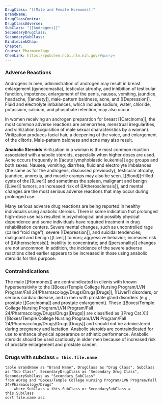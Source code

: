 ```yaml
---
DrugClass: "[[Male and Female Hormones]]"
BrandName: 
DrugClassContra: 
DrugClassAdverse: 
SubClass: "[[Androgens]]"
SecondaryDrugClass: 
SecondarySubClass: 
KindleLinkChap: 
Chapter: 
Course: Pharmacology
ChemLink: https://pubchem.ncbi.nlm.nih.gov/#query=
---
```

### Adverse Reactions 
Androgens In men, administration of androgen may result in breast enlargement (gynecomastia), testicular atrophy, and inhibition of testicular function, impotence, enlargement of the penis, nausea, vomiting, jaundice, headache, [[anxiety]], male-pattern baldness, acne, and [[Depression]]. Fluid and electrolyte imbalances, which include sodium, water, chloride, potassium, calcium, and phosphate retention, may also occur. 

In women receiving an androgen preparation for breast [[Carcinoma]], the most common adverse reactions are amenorrhea, menstrual irregularities, and virilization (acquisition of male sexual characteristics by a woman). Virilization produces facial hair, a deepening of the voice, and enlargement of the clitoris. Male-pattern baldness and acne may also result. 

**Anabolic Steroids** 
Virilization in a woman is the most common reaction associated with anabolic steroids, especially when higher doses are used. Acne occurs frequently in [[acute lymphoblastic leukemia]] age groups and both sexes. Nausea, vomiting, diarrhea, fluid and electrolyte imbalances (the same as for the androgens, discussed previously), testicular atrophy, jaundice, anorexia, and muscle cramps may also be seen. [[Blood]]-filled cysts of the [[Liver]] and sometimes the spleen, malignant and benign [[Liver]] tumors, an increased risk of [[Atherosclerosis]], and mental changes are the most serious adverse reactions that may occur during prolonged use. 

Many serious adverse drug reactions are being reported in healthy individuals using anabolic steroids. There is some indication that prolonged high-dose use has resulted in psychological and possibly physical dependence and some individuals have required treatment in drug rehabilitation centers. Severe mental changes, such as uncontrolled rage (called “roid rage”), severe [[Depression]], and suicidal tendencies; malignant and benign [[Liver]] tumors; aggressive behavior; increased risk of [[Atherosclerosis]]; inability to concentrate; and [[personality]] changes are not uncommon. In addition, the incidence of the severe adverse reactions cited earlier appears to be increased in those using anabolic steroids for this purpose.

### Contraindications
The male [[Hormones]] are contraindicated in clients with known hypersensitivity to the [[Boxes/Temple College Nursing Program/LVN Program/Fall 24/Pharmacology/Drugs/Drugs|Drugs]], [[Liver]] disorders, or serious cardiac disease, and in men with prostate gland disorders (e.g., prostate [[Carcinoma]] and prostate enlargement). These [[Boxes/Temple College Nursing Program/LVN Program/Fall 24/Pharmacology/Drugs/Drugs|Drugs]] are classified as [[Preg Cat X]] [[Boxes/Temple College Nursing Program/LVN Program/Fall 24/Pharmacology/Drugs/Drugs|Drugs]] and should not be administered during pregnancy and lactation. Anabolic steroids are contraindicated for use to enhance physical appearance or athletic performance. Anabolic steroids should be used cautiously in older men because of increased risk of prostate enlargement and prostate cancer.

### Drugs with subclass `= this.file.name`
```dataview
table BrandName as "Brand Name", DrugClass as "Drug Class", SubClass as "Sub Class", SecondaryDrugClass as "Secondary Drug Class", SecondarySubClass as "Secondary SubClass"
from #Drug and "Boxes/Temple College Nursing Program/LVN Program/Fall 24/Pharmacology/Drugs" 
	where SubClass = this.SubClass or SecondarySubClass = this.SubClass
sort file.name asc
```

